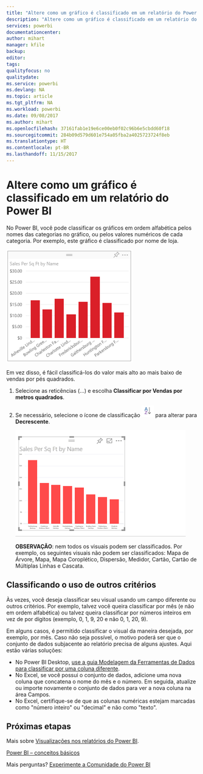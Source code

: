 ```yaml
---
title: "Altere como um gráfico é classificado em um relatório do Power BI"
description: "Altere como um gráfico é classificado em um relatório do Power BI"
services: powerbi
documentationcenter: 
author: mihart
manager: kfile
backup: 
editor: 
tags: 
qualityfocus: no
qualitydate: 
ms.service: powerbi
ms.devlang: NA
ms.topic: article
ms.tgt_pltfrm: NA
ms.workload: powerbi
ms.date: 09/08/2017
ms.author: mihart
ms.openlocfilehash: 37161fab1e19e6ce00eb0f02c96b6e5cbdd60f18
ms.sourcegitcommit: 284b09d579d601e754a05fba2a4025723724f8eb
ms.translationtype: HT
ms.contentlocale: pt-BR
ms.lasthandoff: 11/15/2017
---
```

# <a name="change-how-a-chart-is-sorted-in-a-power-bi-report"></a>Altere como um gráfico é classificado em um relatório do Power BI
No Power BI, você pode classificar os gráficos em ordem alfabética pelos nomes das categorias no gráfico, ou pelos valores numéricos de cada categoria. Por exemplo, este gráfico é classificado por nome de loja.

![](media/power-bi-report-change-sort/pbi_chartsortcategory.png)

Em vez disso, é fácil classificá-los do valor mais alto ao mais baixo de vendas por pés quadrados.

1. Selecione as reticências (...) e escolha **Classificar por Vendas por metros quadrados**.
2. Se necessário, selecione o ícone de classificação ![](media/power-bi-report-change-sort/sorticon.png) para alterar para **Decrescente**.
   
   ![](media/power-bi-report-change-sort/sortby.gif)
   
   **OBSERVAÇÃO**: nem todos os visuais podem ser classificados.  Por exemplo, os seguintes visuais não podem ser classificados: Mapa de Árvore, Mapa, Mapa Coroplético, Dispersão, Medidor, Cartão, Cartão de Múltiplas Linhas e Cascata.

## <a name="sorting-using-other-criteria"></a>Classificando o uso de outros critérios
Às vezes, você deseja classificar seu visual usando um campo diferente ou outros critérios.  Por exemplo, talvez você queira classificar por mês (e não em ordem alfabética) ou talvez queira classificar por números inteiros em vez de por dígitos (exemplo, 0, 1, 9, 20 e não 0, 1, 20, 9).  

Em alguns casos, é permitido classificar o visual da maneira desejada, por exemplo, por mês.  Caso não seja possível, o motivo poderá ser que o conjunto de dados subjacente ao relatório precisa de alguns ajustes. Aqui estão várias soluções:

* No Power BI Desktop, [use a guia Modelagem da Ferramentas de Dados para classificar por uma coluna diferente](desktop-sort-by-column.md).
* No Excel, se você possui o conjunto de dados, adicione uma nova coluna que concatena o nome do mês e o número. Em seguida, atualize ou importe novamente o conjunto de dados para ver a nova coluna na área Campos.
* No Excel, certifique-se de que as colunas numéricas estejam marcadas como "número inteiro" ou "decimal" e não como "texto".

## <a name="next-steps"></a>Próximas etapas
Mais sobre [Visualizações nos relatórios do Power BI](power-bi-report-visualizations.md).

[Power BI – conceitos básicos](service-basic-concepts.md)

Mais perguntas? [Experimente a Comunidade do Power BI](http://community.powerbi.com/)


